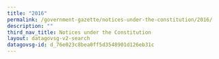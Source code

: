 ```yaml
---
title: "2016"
permalink: /government-gazette/notices-under-the-constitution/2016/
description: ""
third_nav_title: Notices under the Constitution
layout: datagovsg-v2-search
datagovsg-id: d_76e023c8bea0ff5d3548901d126eb31c
---
```

